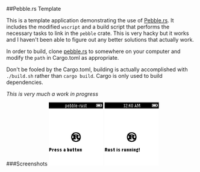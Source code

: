 ##Pebble.rs Template

This is a template application demonstrating the use of
[Pebble.rs](https://github.com/andars/pebble.rs). It includes the modified
`wscript` and a build script that performs the necessary tasks to link in the
`pebble` crate. This is very hacky but it works and I haven't been able to
figure out any better solutions that actually work.

In order to build, clone [pebble.rs](https://github.com/andars/pebble.rs) to
somewhere on your computer and modify the `path` in Cargo.toml as appropriate.

Don't be fooled by the Cargo.toml, building is actually accomplished with
`./build.sh` rather than `cargo build`. Cargo is only used to build
dependencies.

*This is very much a work in progress*

###Screenshots
![screenshot1](screenshot1.png)
![screenshot2](screenshot2.png)
